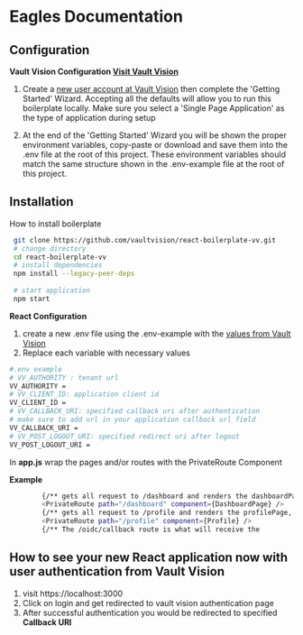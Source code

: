 # Eagles Documentation

## Configuration

**Vault Vision Configuration [Visit Vault Vision](https://manage.vaultvision.com/register)**

1. Create a [new user account at Vault Vision](https://manage.vaultvision.com/register) then complete the 'Getting Started' Wizard.  Accepting all the defaults will allow you to run this boilerplate locally.  Make sure you select a 'Single Page Application' as the type of application during setup

2. At the end of the 'Getting Started' Wizard you will be shown the proper environment variables, copy-paste or download and save them into the .env file at the root of this project.  These environment variables should match the same structure shown in the .env-example file at the root of this project.

## Installation

How to install boilerplate

  ```bash
   git clone https://github.com/vaultvision/react-boilerplate-vv.git
   # change directory
   cd react-boilerplate-vv
   # install dependencies
   npm install --legacy-peer-deps
   
   # start application
   npm start
   ```


**React Configuration**
1. create a new .env file using the .env-example with the [values from Vault Vision](https://manage.vaultvision.com/go#applications)
2. Replace each variable with necessary values

```bash
#.env example
# VV_AUTHORITY : tenant url
VV_AUTHORITY = 
# VV_CLIENT_ID: application client id
VV_CLIENT_ID =
# VV_CALLBACK_URI: specified callback uri after authentication 
# make sure to add url in your application callback url field
VV_CALLBACK_URI =
# VV_POST_LOGOUT_URI: specified redirect uri after logout
VV_POST_LOGOUT_URI =
```

In **app.js**
wrap the pages and/or routes with the PrivateRoute Component

**Example**

```bash
        {/** gets all request to /dashboard and renders the dashboardPage, and requires auth */}
        <PrivateRoute path="/dashboard" component={DashboardPage} />
        {/** gets all request to /profile and renders the profilePage, and requires auth */}
        <PrivateRoute path="/profile" component={Profile} />
        {/** The /oidc/callback route is what will receive the 
```

## How to see your new React application now with user authentication from Vault Vision
1. visit https://localhost:3000
2. Click on login and get redirected to vault vision authentication page
3. After successful authentication you would be redirected to specified **Callback URI**



